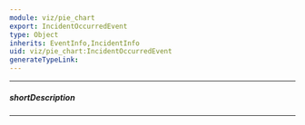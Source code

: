 ```yaml
---
module: viz/pie_chart
export: IncidentOccurredEvent
type: Object
inherits: EventInfo,IncidentInfo
uid: viz/pie_chart:IncidentOccurredEvent
generateTypeLink: 
---
```

---
##### shortDescription
<!-- Description goes here -->

---
<!-- Description goes here -->